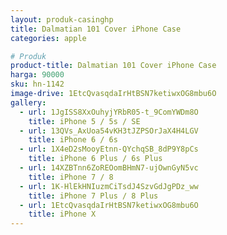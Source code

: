 ```yaml
---
layout: produk-casinghp
title: Dalmatian 101 Cover iPhone Case
categories: apple

# Produk
product-title: Dalmatian 101 Cover iPhone Case
harga: 90000
sku: hn-1142
image-drive: 1EtcQvasqdaIrHtBSN7ketiwxOG8mbu6O
gallery:
  - url: 1JgISS8XxOuhyjYRbR05-t_9ComYWDm8O
    title: iPhone 5 / 5s / SE
  - url: 13QVs_AxUoa54vKH3tJZPSOrJaX4H4LGV
    title: iPhone 6 / 6s
  - url: 1X4eD2sMooyEtnn-QYchqSB_8dP9Y8pCs
    title: iPhone 6 Plus / 6s Plus
  - url: 14XZBTnn6ZoREOomBHmN7-ujOwnGyN5vc
    title: iPhone 7 / 8
  - url: 1K-HlEkHNIuzmCiTsdJ4SzvGdJgPDz_ww
    title: iPhone 7 Plus / 8 Plus
  - url: 1EtcQvasqdaIrHtBSN7ketiwxOG8mbu6O
    title: iPhone X
---
```

